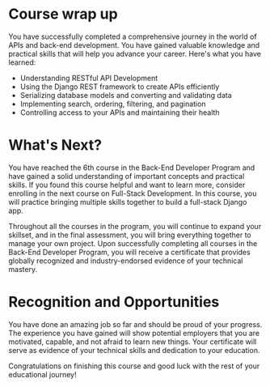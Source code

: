 # Course wrap up

You have successfully completed a comprehensive journey in the world of APIs and back-end development. You have gained valuable knowledge and practical skills that will help you advance your career. Here's what you have learned:

- Understanding RESTful API Development
- Using the Django REST framework to create APIs efficiently
- Serializing database models and converting and validating data
- Implementing search, ordering, filtering, and pagination
- Controlling access to your APIs and maintaining their health

# What's Next?

You have reached the 6th course in the Back-End Developer Program and have gained a solid understanding of important concepts and practical skills. If you found this course helpful and want to learn more, consider enrolling in the next course on Full-Stack Development. In this course, you will practice bringing multiple skills together to build a full-stack Django app.

Throughout all the courses in the program, you will continue to expand your skillset, and in the final assessment, you will bring everything together to manage your own project. Upon successfully completing all courses in the Back-End Developer Program, you will receive a certificate that provides globally recognized and industry-endorsed evidence of your technical mastery.

# Recognition and Opportunities

You have done an amazing job so far and should be proud of your progress. The experience you have gained will show potential employers that you are motivated, capable, and not afraid to learn new things. Your certificate will serve as evidence of your technical skills and dedication to your education.

Congratulations on finishing this course and good luck with the rest of your educational journey!